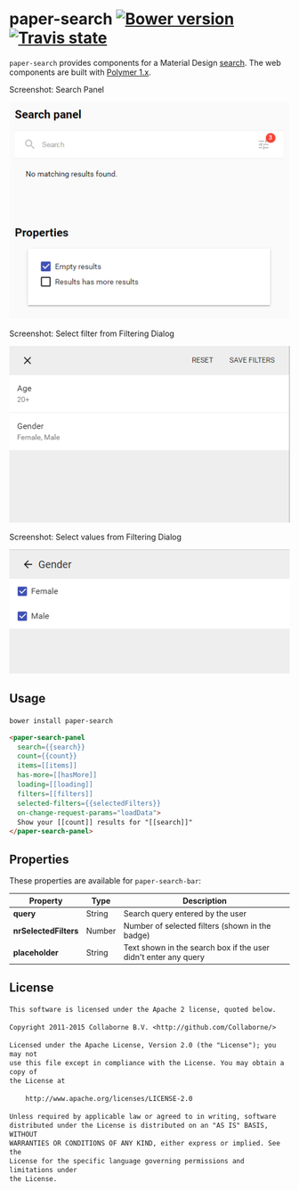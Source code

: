 paper-search [![Bower version](https://badge.fury.io/bo/paper-search.svg)](http://badge.fury.io/bo/paper-search) [![Travis state](https://travis-ci.org/Collaborne/paper-search.svg?branch=master)](https://travis-ci.org/Collaborne/paper-search)
=========

`paper-search` provides components for a Material Design [search](https://www.google.com/design/spec/patterns/search.html). The web components are built with [Polymer 1.x](https://www.polymer-project.org).

Screenshot: Search Panel

![Screenshot: Panel](/doc/search-panel-screenshot.png "Screenshot: Panel")

Screenshot: Select filter from Filtering Dialog

![Screenshot: Filter dialog - filters](/doc/filter-dialog-filters-screenshot.png "Screenshot: Filter dialog - filters")

Screenshot: Select values from Filtering Dialog

![Screenshot: Filter dialog - values](/doc/filter-dialog-values-screenshot.png "Screenshot: Filter dialog - values")


## Usage

`bower install paper-search`

```html
<paper-search-panel
  search={{search}}
  count={{count}}
  items=[[items]]
  has-more=[[hasMore]]
  loading=[[loading]]
  filters=[[filters]]
  selected-filters={{selectedFilters}}
  on-change-request-params="loadData">
  Show your [[count]] results for "[[search]]"
</paper-search-panel>
```


## Properties

These properties are available for `paper-search-bar`:

Property              | Type   | Description
--------------------- | ------ | ----------------------------
**query**             | String | Search query entered by the user
**nrSelectedFilters** | Number | Number of selected filters (shown in the badge)
**placeholder**       | String | Text shown in the search box if the user didn't enter any query


## License

    This software is licensed under the Apache 2 license, quoted below.

    Copyright 2011-2015 Collaborne B.V. <http://github.com/Collaborne/>

    Licensed under the Apache License, Version 2.0 (the "License"); you may not
    use this file except in compliance with the License. You may obtain a copy of
    the License at

        http://www.apache.org/licenses/LICENSE-2.0

    Unless required by applicable law or agreed to in writing, software
    distributed under the License is distributed on an "AS IS" BASIS, WITHOUT
    WARRANTIES OR CONDITIONS OF ANY KIND, either express or implied. See the
    License for the specific language governing permissions and limitations under
    the License.
    